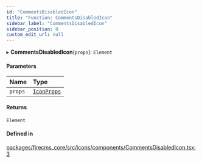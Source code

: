 ```yaml
---
id: "CommentsDisabledIcon"
title: "Function: CommentsDisabledIcon"
sidebar_label: "CommentsDisabledIcon"
sidebar_position: 0
custom_edit_url: null
---
```


▸ **CommentsDisabledIcon**(`props`): `Element`

#### Parameters

| Name | Type |
| :------ | :------ |
| `props` | [`IconProps`](../types/IconProps.md) |

#### Returns

`Element`

#### Defined in

[packages/firecms_core/src/icons/components/CommentsDisabledIcon.tsx:3](https://github.com/FireCMSco/firecms/blob/d45f3739/packages/firecms_core/src/icons/components/CommentsDisabledIcon.tsx#L3)
